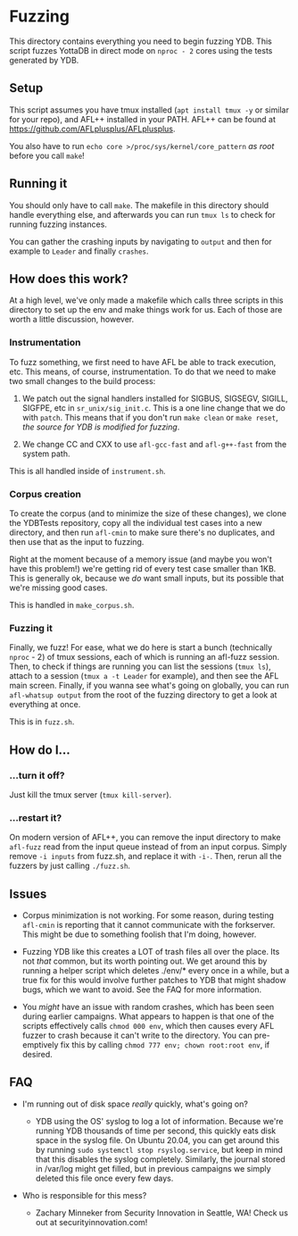# Fuzzing

This directory contains everything you need to begin fuzzing YDB.  This script fuzzes YottaDB in direct mode on `nproc - 2` cores using the tests generated by YDB.

## Setup

This script assumes you have tmux installed (`apt install tmux -y` or similar for your repo), and AFL++ installed in your PATH.  AFL++ can be found at https://github.com/AFLplusplus/AFLplusplus.

You also have to run `echo core >/proc/sys/kernel/core_pattern` *as root* before you call `make`!

## Running it

You should only have to call `make`.  The makefile in this directory should handle everything else, and afterwards you can run `tmux ls` to check for running fuzzing instances.

You can gather the crashing inputs by navigating to `output` and then for example to `Leader` and finally `crashes`.

## How does this work?

At a high level, we've only made a makefile which calls three scripts in this directory to set up the env and make things work for us.  Each of those are worth a little discussion, however.

### Instrumentation

To fuzz something, we first need to have AFL be able to track execution, etc.  This means, of course, instrumentation.  To do that we need to make two small changes to the build process:

1. We patch out the signal handlers installed for SIGBUS, SIGSEGV, SIGILL, SIGFPE, etc in `sr_unix/sig_init.c`.  This is a one line change that we do with `patch`.  This means that if you don't run `make clean` or `make reset`, _the source for YDB is modified for fuzzing_.

2. We change CC and CXX to use `afl-gcc-fast` and `afl-g++-fast` from the system path.

This is all handled inside of `instrument.sh`.

### Corpus creation

To create the corpus (and to minimize the size of these changes), we clone the YDBTests repository, copy all the individual test cases into a new directory, and then run `afl-cmin` to make sure there's no duplicates, and then use that as the input to fuzzing.

Right at the moment because of a memory issue (and maybe you won't have this problem!) we're getting rid of every test case smaller than 1KB.  This is generally ok, because we _do_ want small inputs, but its possible that we're missing good cases.

This is handled in `make_corpus.sh`.

### Fuzzing it

Finally, we fuzz!  For ease, what we do here is start a bunch (technically `nproc` - 2) of tmux sessions, each of which is running an afl-fuzz session.  Then, to check if things are running you can list the sessions (`tmux ls`), attach to a session (`tmux a -t Leader` for example), and then see the AFL main screen.  Finally, if you wanna see what's going on globally, you can run `afl-whatsup output` from the root of the fuzzing directory to get a look at everything at once.

This is in `fuzz.sh`.

## How do I...

### ...turn it off?

Just kill the tmux server (`tmux kill-server`).

### ...restart it?

On modern version of AFL++, you can remove the input directory to make `afl-fuzz` read from the input queue instead of from an input corpus.  Simply remove `-i inputs` from fuzz.sh, and replace it with `-i-`.  Then, rerun all the fuzzers by just calling `./fuzz.sh`.

## Issues

- Corpus minimization is not working.  For some reason, during testing `afl-cmin` is reporting that it cannot communicate with the forkserver.  This might be due to something foolish that I'm doing, however.

- Fuzzing YDB like this creates a LOT of trash files all over the place.  Its not _that_ common, but its worth pointing out.  We get around this by running a helper script which deletes ./env/\* every once in a while, but a true fix for this would involve further patches to YDB that might shadow bugs, which we want to avoid.  See the FAQ for more information.

- You _might_ have an issue with random crashes, which has been seen during earlier campaigns.  What appears to happen is that one of the scripts effectively calls `chmod 000 env`, which then causes every AFL fuzzer to crash because it can't write to the directory.  You can pre-emptively fix this by calling `chmod 777 env; chown root:root env`, if desired.

## FAQ

- I'm running out of disk space _really_ quickly, what's going on?
  - YDB using the OS' syslog to log a lot of information.  Because we're running YDB thousands of time per second, this quickly eats disk space in the syslog file.  On Ubuntu 20.04, you can get around this by running `sudo systemctl stop rsyslog.service`, but keep in mind that this disables the syslog completely.  Similarly, the journal stored in /var/log might get filled, but in previous campaigns we simply deleted this file once every few days.

- Who is responsible for this mess?
  - Zachary Minneker from Security Innovation in Seattle, WA! Check us out at securityinnovation.com!
